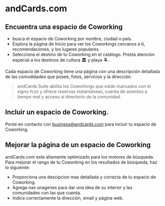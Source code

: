 # andCards.com

## Encuentra una espacio de Coworking

* busca el espacio de Coworking por nombre, ciudad o país. 
* Explora la página de Inicio para ver los Coworkings cercanos a ti, recomendaciones, y los lugares populares. 
* Selecciona el destino de tu Coworking en el catálogo. Presta atención especial a los destinos de cultura 🏛 y playa 🏝. 

Cada espacio de Coworking tiene una página con una descripción detallada de las comodidades que posee, fotos, servicios y la dirección.

> andCards Suite abilita los Coworkings que están marcados con el signo `PLUS` y ofrece reservas instantáneas, cuenta de asientos a tiempo real y acceso al directorio de la comunidad.

## Incluir un espacio de Coworking.

Ponte en contacto con business@andcards.com para incluir tu espacio de Coworking.

## Mejorar la página de un espacio de Coworking

andCards.com esta altamente optimizado para los motores de búsqueda. Para mejorar el rango de tu Coworking en los resultados de búsqueda, haz lo siguiente: 
* Proporciona una descipcion mas detallada y correcta de tu espacio de Coworking.
* Agrega nas unagenes para dar una idea de su interior y las comunidades con las que cuenta. 
* Indica correctamente la dirección, email y página web. 
